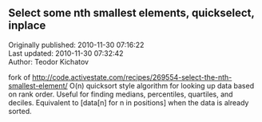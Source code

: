 ## Select some nth smallest elements, quickselect, inplace  
Originally published: 2010-11-30 07:16:22  
Last updated: 2010-11-30 07:32:42  
Author: Teodor Kichatov  
  
fork of http://code.activestate.com/recipes/269554-select-the-nth-smallest-element/
O(n) quicksort style algorithm for looking up data based on rank order. Useful for finding medians, percentiles, quartiles, and deciles.  Equivalent to [data[n] for n in positions] when the data is already sorted.
